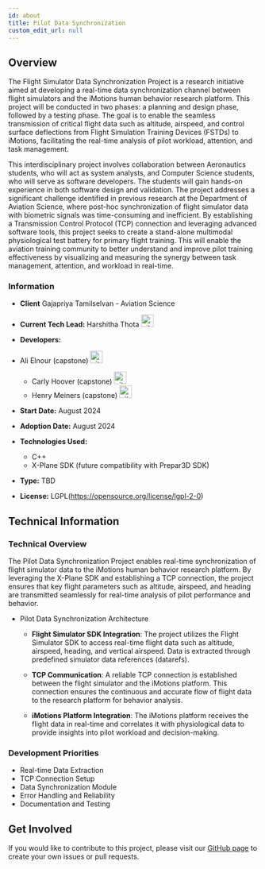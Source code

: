 ```yaml
---
id: about
title: Pilot Data Synchronization
custom_edit_url: null
---
```



## Overview

The Flight Simulator Data Synchronization Project is a research initiative aimed at developing a real-time data synchronization channel between flight simulators and the iMotions human behavior research platform. This project will be conducted in two phases: a planning and design phase, followed by a testing phase. The goal is to enable the seamless transmission of critical flight data such as altitude, airspeed, and control surface deflections from Flight Simulation Training Devices (FSTDs) to iMotions, facilitating the real-time analysis of pilot workload, attention, and task management.

This interdisciplinary project involves collaboration between Aeronautics students, who will act as system analysts, and Computer Science students, who will serve as software developers. The students will gain hands-on experience in both software design and validation. The project addresses a significant challenge identified in previous research at the Department of Aviation Science, where post-hoc synchronization of flight simulator data with biometric signals was time-consuming and inefficient. By establishing a Transmission Control Protocol (TCP) connection and leveraging advanced software tools, this project seeks to create a stand-alone multimodal physiological test battery for primary flight training. This will enable the aviation training community to better understand and improve pilot training effectiveness by visualizing and measuring the synergy between task management, attention, and workload in real-time.

### Information

- **Client** Gajapriya Tamilselvan - Aviation Science
- **Current Tech Lead:** Harshitha Thota [<img src="/img/github.svg" alt="github" width="25" height="25" />](https://github.com/harshitha-thota)
- **Developers:**
- Ali Elnour (capstone) [<img src="/img/github.svg" alt="github" width="25" height="25" />](https://github.com/aelnourSLU) 
  - Carly Hoover (capstone) [<img src="/img/github.svg" alt="github" width="25" height="25" />](https://github.com/carlyrhoover)
  - Henry Meiners (capstone) [<img src="/img/github.svg" alt="github" width="25" height="25" />](https://github.com/hrmeiners) 
 
  
- **Start Date:** August 2024
- **Adoption Date:** August 2024

- **Technologies Used:**
  - C++
  - X-Plane SDK (future compatibility with Prepar3D SDK)

- **Type:** TBD
- **License:** LGPL(https://opensource.org/license/lgpl-2-0)

## Technical Information

### Technical Overview

The Pilot Data Synchronization Project enables real-time synchronization of flight simulator data to the iMotions human behavior research platform. By leveraging the X-Plane SDK and establishing a TCP connection, the project ensures that key flight parameters such as altitude, airspeed, and heading are transmitted seamlessly for real-time analysis of pilot performance and behavior.

- Pilot Data Synchronization Architecture

  - **Flight Simulator SDK Integration**: The project utilizes the Flight Simulator SDK to access real-time flight data such as altitude, airspeed, heading, and vertical airspeed. Data is extracted through predefined simulator data references (datarefs).

  - **TCP Communication**: A reliable TCP connection is established between the flight simulator and the iMotions platform. This connection ensures the continuous and accurate flow of flight data to the research platform for behavior analysis.

  - **iMotions Platform Integration**: The iMotions platform receives the flight data in real-time and correlates it with physiological data to provide insights into pilot workload and decision-making.

### Development Priorities

- Real-time Data Extraction
- TCP Connection Setup
- Data Synchronization Module
- Error Handling and Reliability
- Documentation and Testing

## Get Involved

If you would like to contribute to this project, please visit our [GitHub page](https://github.com/oss-slu/PilotDataSynchronization) to create your own issues or pull requests.
